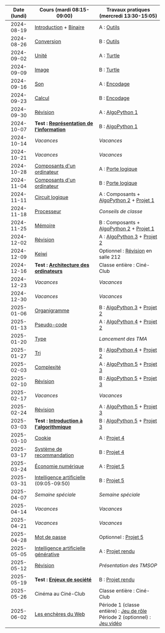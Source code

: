 | Date (lundi) | Cours (mardi 08:15-09:00)                                         | Travaux pratiques (mercredi 13:30-15:05)                                                                                         |
| :----------: | ----------------------------------------------------------------- | -------------------------------------------------------------------------------------------------------------------------------- |
|  2024-08-19  | [Introduction](/docs/1m/intro) + [Binaire](/docs/1m/repr/binaire) | A : [Outils](/docs/1m/prog/outils)                                                                                               |
|  2024-08-26  | [Conversion](/docs/1m/repr/conversion)                            | B : [Outils](/docs/1m/prog/outils)                                                                                               |
|  2024-09-02  | [Unité](/docs/1m/repr/unite)                                      | A : [Turtle](/docs/1m/prog/turtle)                                                                                               |
|  2024-09-09  | [Image](/docs/1m/repr/image)                                      | B : [Turtle](/docs/1m/prog/turtle)                                                                                               |
|  2024-09-16  | [Son](/docs/1m/repr/son)                                          | A : [Encodage](/docs/1m/repr/encodage)                                                                                           |
|  2024-09-23  | [Calcul](/docs/1m/repr/calcul)                                    | B : [Encodage](/docs/1m/repr/encodage)                                                                                           |
|  2024-09-30  | [Révision](/docs/1m/repr/revision)                                | A : [AlgoPython 1](/docs/1m/prog/algopython-1)                                                                                   |
|  2024-10-07  | **Test : [Représentation de l'information](/docs/1m/repr)**       | B : [AlgoPython 1](/docs/1m/prog/algopython-1)                                                                                   |
|  2024-10-14  | _Vacances_                                                        | _Vacances_                                                                                                                       |
|  2024-10-21  | _Vacances_                                                        | _Vacances_                                                                                                                       |
|  2024-10-28  | [Composants d'un ordinateur](/docs/1m/arch/composants)            | A : [Porte logique](/docs/1m/arch/porte)                                                                                         |
|  2024-11-04  | [Composants d'un ordinateur](/docs/1m/arch/composants)            | B : [Porte logique](/docs/1m/arch/porte)                                                                                         |
|  2024-11-11  | [Circuit logique](/docs/1m/arch/circuit)                          | A : Composants + [AlgoPython 2](/docs/1m/prog/algopython-2) + [Projet 1](/docs/1m/prog/projet-1)                                 |
|  2024-11-18  | [Processeur](/docs/1m/arch/processeur)                            | _Conseils de classe_                                                                                                             |
|  2024-11-25  | [Mémoire](/docs/1m/arch/memoire)                                  | B : Composants + [AlgoPython 2](/docs/1m/prog/algopython-2) + [Projet 1](/docs/1m/prog/projet-1)                                 |
|  2024-12-02  | [Révision](/docs/1m/arch/revision)                                | A : [AlgoPython 3](/docs/1m/prog/algopython-3) + [Projet 2](/docs/1m/prog/projet-2)                                              |
|  2024-12-09  | [Keiwi](https://keiwi.cindytang.ch/)                              | Optionnel : [Révision](/docs/1m/arch/revision) en salle 212                                                                      |
|  2024-12-16  | **Test : [Architecture des ordinateurs](/docs/1m/arch)**          | Classe entière : Ciné-Club                                                                                                       |
|  2024-12-23  | _Vacances_                                                        | _Vacances_                                                                                                                       |
|  2024-12-30  | _Vacances_                                                        | _Vacances_                                                                                                                       |
|  2025-01-06  | [Organigramme](/docs/1m/algo/organigramme)                        | B : [AlgoPython 3](/docs/1m/prog/algopython-3) + [Projet 2](/docs/1m/prog/projet-2)                                              |
|  2025-01-13  | [Pseudo-code](/docs/1m/algo/pseudocode)                           | A : [AlgoPython 4](/docs/1m/prog/algopython-4) + [Projet 2](/docs/1m/prog/projet-2)                                              |
|  2025-01-20  | [Type](/docs/1m/algo/type)                                        | _Lancement des TMA_                                                                                                              |
|  2025-01-27  | [Tri](/docs/1m/algo/tri)                                          | B : [AlgoPython 4](/docs/1m/prog/algopython-4) + [Projet 2](/docs/1m/prog/projet-2)                                              |
|  2025-02-03  | [Complexité](/docs/1m/algo/complexite)                            | A : [AlgoPython 5](/docs/1m/prog/algopython-5) + [Projet 3](/docs/1m/prog/projet-3)                                              |
|  2025-02-10  | [Révision](/docs/1m/algo/revision)                                | B : [AlgoPython 5](/docs/1m/prog/algopython-5) + [Projet 3](/docs/1m/prog/projet-3)                                              |
|  2025-02-17  | _Vacances_                                                        | _Vacances_                                                                                                                       |
|  2025-02-24  | [Révision](/docs/1m/algo/revision)                                | A : [AlgoPython 5](/docs/1m/prog/algopython-5) + [Projet 3](/docs/1m/prog/projet-3)                                              |
|  2025-03-03  | **Test : [Introduction à l'algorithmique](/docs/1m/algo)**        | B : [AlgoPython 5](/docs/1m/prog/algopython-5) + [Projet 3](/docs/1m/prog/projet-3)                                              |
|  2025-03-10  | [Cookie](/docs/1m/enje/cookie)                                    | A : [Projet 4](/docs/1m/prog/projet-4)                                                                                           |
|  2025-03-17  | [Système de recommandation](/docs/1m/enje/recommandation)         | B : [Projet 4](/docs/1m/prog/projet-4)                                                                                           |
|  2025-03-24  | [Économie numérique](/docs/1m/enje/economie)                      | A : [Projet 5](/docs/1m/prog/projet-5)                                                                                           |
|  2025-03-31  | [Intelligence artificielle](/docs/1m/enje/ia) (09:05-09:50)       | B : [Projet 5](/docs/1m/prog/projet-5)                                                                                           |
|  2025-04-07  | _Semaine spéciale_                                                | _Semaine spéciale_                                                                                                               |
|  2025-04-14  | _Vacances_                                                        | _Vacances_                                                                                                                       |
|  2025-04-21  | _Vacances_                                                        | _Vacances_                                                                                                                       |
|  2025-04-28  | [Mot de passe](/docs/1m/enje/mot-de-passe)                        | Optionnel : [Projet 5](/docs/1m/prog/projet-5)                                                                                   |
|  2025-05-05  | [Intelligence artificielle générative](/docs/1m/enje/iag)         | A : [Projet rendu](/docs/1m/prog/projet-rendu)                                                                                   |
|  2025-05-12  | [Révision](/docs/1m/enje/revision)                                | _Présentation des TMSOP_                                                                                                         |
|  2025-05-19  | **Test : [Enjeux de société](/docs/1m/enje)**                     | B : [Projet rendu](/docs/1m/prog/projet-rendu)                                                                                   |
|  2025-05-26  | Cinéma au Ciné-Club                                               | Classe entière : Ciné-Club                                                                                                       |
|  2025-06-02  | [Les enchères du Web](/docs/1m/prog/enchere)                      | Période 1 (classe entière) : [Jeu de rôle](/docs/1m/enje/jdr) <br/> Période 2 (optionnel) : [Jeu vidéo](/docs/1m/prog/jeu-video) |
